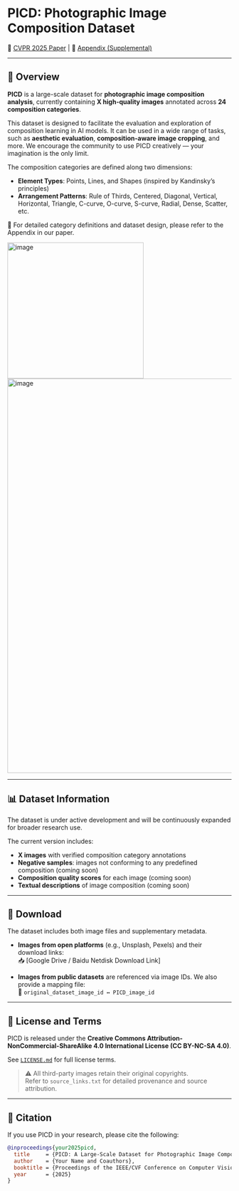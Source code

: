 # PICD: Photographic Image Composition Dataset


📄 [CVPR 2025 Paper](https://openaccess.thecvf.com/content/CVPR2025/html/Zhao_Can_Machines_Understand_Composition_Dataset_and_Benchmark_for_Photographic_Image_CVPR_2025_paper.html) | 📑 [Appendix (Supplemental)](https://openaccess.thecvf.com/content/CVPR2025/supplemental/Zhao_Can_Machines_Understand_CVPR_2025_supplemental.pdf)  

---

## 📌 Overview

**PICD** is a large-scale dataset for **photographic image composition analysis**, currently containing **X high-quality images** annotated across **24 composition categories**.

This dataset is designed to facilitate the evaluation and exploration of composition learning in AI models. It can be used in a wide range of tasks, such as **aesthetic evaluation**, **composition-aware image cropping**, and more. We encourage the community to use PICD creatively — your imagination is the only limit.

The composition categories are defined along two dimensions:

- **Element Types**: Points, Lines, and Shapes (inspired by Kandinsky’s principles)
- **Arrangement Patterns**: Rule of Thirds, Centered, Diagonal, Vertical, Horizontal, Triangle, C-curve, O-curve, S-curve, Radial, Dense, Scatter, etc.

📖 For detailed category definitions and dataset design, please refer to the Appendix in our paper.

<img width="306" alt="image" src="https://github.com/user-attachments/assets/a92bc2af-091f-467a-9f96-d824d9b159fa" />



<img width="887" alt="image" src="https://github.com/user-attachments/assets/fc5a477e-d9ce-4e6d-bfdb-c4590a672f64" />


---

## 📊 Dataset Information

The dataset is under active development and will be continuously expanded for broader research use.

The current version includes:

- **X images** with verified composition category annotations  
- **Negative samples**: images not conforming to any predefined composition (coming soon)  
- **Composition quality scores** for each image (coming soon)  
- **Textual descriptions** of image composition (coming soon)

---

## 🔗 Download

The dataset includes both image files and supplementary metadata.

- **Images from open platforms** (e.g., Unsplash, Pexels) and their download links:  
  📥 [Google Drive / Baidu Netdisk Download Link]

- **Images from public datasets** are referenced via image IDs. We also provide a mapping file:  
  📄 `original_dataset_image_id ↔ PICD_image_id`

---

## 📄 License and Terms

PICD is released under the **Creative Commons Attribution-NonCommercial-ShareAlike 4.0 International License (CC BY-NC-SA 4.0)**.

See [`LICENSE.md`](./LICENSE.md) for full license terms.

> ⚠️ All third-party images retain their original copyrights.  
> Refer to `source_links.txt` for detailed provenance and source attribution.

---

## 🔧 Citation

If you use PICD in your research, please cite the following:

```bibtex
@inproceedings{your2025picd,
  title     = {PICD: A Large-Scale Dataset for Photographic Image Composition Understanding},
  author    = {Your Name and Coauthors},
  booktitle = {Proceedings of the IEEE/CVF Conference on Computer Vision and Pattern Recognition (CVPR)},
  year      = {2025}
}
